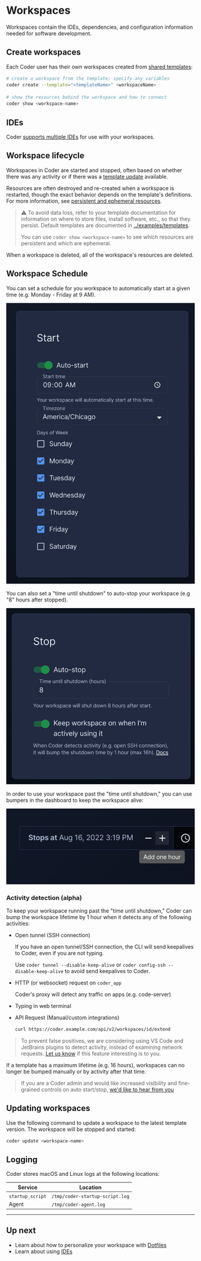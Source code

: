# Workspaces

Workspaces contain the IDEs, dependencies, and configuration information needed
for software development.

## Create workspaces

Each Coder user has their own workspaces created from [shared
templates](./templates.md):

```sh
# create a workspace from the template; specify any variables
coder create --template="<templateName>" <workspaceName>

# show the resources behind the workspace and how to connect
coder show <workspace-name>
```

## IDEs

Coder [supports multiple IDEs](ides.md) for use with your workspaces.

## Workspace lifecycle

Workspaces in Coder are started and stopped, often based on whether there was
any activity or if there was a [template
update](./templates.md#manage-templates) available.

Resources are often destroyed and re-created when a workspace is restarted,
though the exact behavior depends on the template's definitions. For more
information, see [persistent and ephemeral
resources](./templates.md#persistent-and-ephemeral-resources).

> ⚠️ To avoid data loss, refer to your template documentation for information on
> where to store files, install software, etc., so that they persist. Default
> templates are documented in [../examples/templates](https://github.com/coder/coder/tree/c6b1daabc5a7aa67bfbb6c89966d728919ba7f80/examples/templates).
>
> You can use `coder show <workspace-name>` to see which resources are
> persistent and which are ephemeral.

When a workspace is deleted, all of the workspace's resources are deleted.

## Workspace Schedule

You can set a schedule for you workspace to automatically start at a given time (e.g. Monday - Friday at 9 AM).

![Auto start](./images/auto-start.png)

You can also set a "time until shutdown" to auto-stop your workspace (e.g "8" hours after stopped).

![Auto stop](./images/auto-stop.png)

In order to use your workspace past the "time until shutdown," you can use bumpers in the dashboard to keep the workspace alive:

![Dashboard bumpers](./images/add-bumper-terminal.png)

### Activity detection (alpha)

To keep your workspace running past the "time until shutdown," Coder can bump the workspace lifetime by 1 hour when it detects any of the following activities:

- Open tunnel (SSH connection)

  If you have an open tunnel/SSH connection, the CLI will send keepalives to Coder, even if you are not typing.

  Use `coder tunnel --disable-keep-alive` or `coder config-ssh --disable-keep-alive` to avoid send keepalives to Coder.

- HTTP (or websocket) request on `coder_app`

  Coder's proxy will detect any traffic on apps (e.g. code-server)

- Typing in web terminal

- API Request (Manual/custom integrations)

  ```sh
  curl https://coder.example.com/api/v2/workspaces/id/extend
  ```

> To prevent false positives, we are considering using VS Code and JetBrains plugins to detect activity, instead of examining network requests. [Let us know](https://github.com/coder/coder/needs-issue) if this feature interesting is to you.

If a template has a maximum lifetime (e.g. 16 hours), workspaces can no longer be bumped manually or by activity after that time.

> If you are a Coder admin and would like increased visibility and fine-grained controls on auto start/stop, [we'd like to hear from you](https://coder.com/contact)

## Updating workspaces

Use the following command to update a workspace to the latest template version.
The workspace will be stopped and started:

```sh
coder update <workspace-name>
```

## Logging

Coder stores macOS and Linux logs at the following locations:

| Service          | Location                        |
| ---------------- | ------------------------------- |
| `startup_script` | `/tmp/coder-startup-script.log` |
| Agent            | `/tmp/coder-agent.log`          |

---

## Up next

- Learn about how to personalize your workspace with [Dotfiles](./dotfiles.md)
- Learn about using [IDEs](./ides.md)
